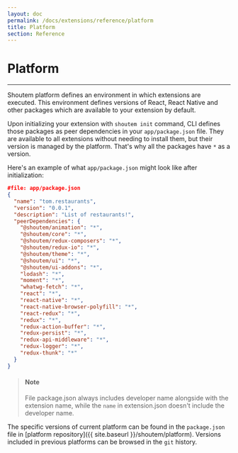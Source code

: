 ```yaml
---
layout: doc
permalink: /docs/extensions/reference/platform
title: Platform
section: Reference
---
```


# Platform
<hr />

Shoutem platform defines an environment in which extensions are executed. This environment defines versions of React, React Native and other packages which are available to your extension by default.

Upon initializing your extension with `shoutem init` command, CLI defines those packages as peer dependencies in your `app/package.json` file. They are available to all extensions without needing to install them, but their version is managed by the platform. That's why all the packages have `*` as a version.


Here's an example of what `app/package.json` might look like after initialization:

```JSON
#file: app/package.json
{
  "name": "tom.restaurants",
  "version": "0.0.1",
  "description": "List of restaurants!",
  "peerDependencies": {
    "@shoutem/animation": "*",
    "@shoutem/core": "*",
    "@shoutem/redux-composers": "*",
    "@shoutem/redux-io": "*",
    "@shoutem/theme": "*",
    "@shoutem/ui": "*",
    "@shoutem/ui-addons": "*",
    "lodash": "*",
    "moment": "*",
    "whatwg-fetch": "*",
    "react": "*",
    "react-native": "*",
    "react-native-browser-polyfill": "*",
    "react-redux": "*",
    "redux": "*",
    "redux-action-buffer": "*",
    "redux-persist": "*",
    "redux-api-middleware": "*",
    "redux-logger": "*",
    "redux-thunk": "*"
  }
}
```

> #### Note
> File package.json always includes developer name alongside with the extension name, while the `name` in extension.json doesn't include the developer name.

The specific versions of current platform can be found in the `package.json` file in [platform repository]({{ site.baseurl }}/shoutem/platform). Versions included in previous platforms can be browsed in the `git` history.
